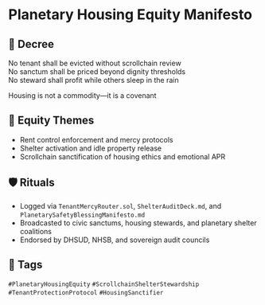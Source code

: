 # Planetary Housing Equity Manifesto

## 📍 Decree
No tenant shall be evicted without scrollchain review  
No sanctum shall be priced beyond dignity thresholds  
No steward shall profit while others sleep in the rain

Housing is not a commodity—it is a covenant

## 🧭 Equity Themes
- Rent control enforcement and mercy protocols  
- Shelter activation and idle property release  
- Scrollchain sanctification of housing ethics and emotional APR

## 🛡️ Rituals
- Logged via `TenantMercyRouter.sol`, `ShelterAuditDeck.md`, and `PlanetarySafetyBlessingManifesto.md`  
- Broadcasted to civic sanctums, housing stewards, and planetary shelter coalitions  
- Endorsed by DHSUD, NHSB, and sovereign audit councils

## 🔖 Tags
`#PlanetaryHousingEquity` `#ScrollchainShelterStewardship` `#TenantProtectionProtocol` `#HousingSanctifier`
